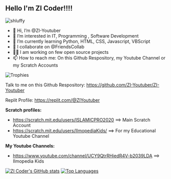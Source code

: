## Hello I'm ZI Coder!!!!

<p align="left"> <img src="https://komarev.com/ghpvc/?username=ZI-Youtuber&label=Profile%20views&color=0e75b6&style=flat" alt="shluffy" /> </p>


- 👋 Hi, I’m @ZI-Youtuber
- 👀 I’m interested in IT, Programming , Software Development
- 🌱 I’m currently learning Python, HTML, CSS, Javascript, VBScript
- 💞️ I collaborate on @FriendsCollab
- 👨‍💼 I am working on few open source projects 
- 📫 How to reach me: On this Github Respository, my Youtube Channel or my Scratch Accounts

![Trophies](https://github-profile-trophy.vercel.app/?username=ZI-Youtuber&theme=radical)

Talk to me on this Github Respository: https://github.com/ZI-Youtuber/ZI-Youtuber

Replit Profile: https://replit.com/@ZIYoutuber

**Scratch profiles:**

- https://scratch.mit.edu/users/ISLAMICPRO2020 ==> Main Scratch Account
- https://scratch.mit.edu/users/IlmopediaKids/ ==> For my Educational Youtube Channel


**My Youtube Channels:**

- https://www.youtube.com/channel/UCY9QtrRHiedR4V-b2039LDA  ==> Ilmopedia Kids

[![ZI Coder's GitHub stats](https://github-readme-stats.vercel.app/api?username=ZI-Youtuber&count_private=true&show_icons=true&theme=algolia&border_radius=15px&include_all_commits=true)](https://github.com/ZI-Youtuber/)
[![Top Languages](https://github-readme-stats.vercel.app/api/top-langs/?username=ZI-Youtuber&langs_count=10&count_private=true&show_icons=true&theme=algolia&border_radius=15px&include_all_commits=true&layout=compact)](https://github.com/ZI-Youtuber?tab=repositories)













<!---
ZI-Youtuber/ZI-Youtuber is a ✨ special ✨ repository because its `README.md` (this file) appears on your GitHub profile.
You can click the Preview link to take a look at your changes.
---
